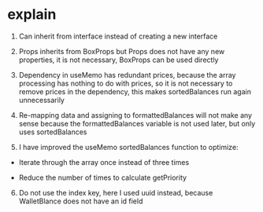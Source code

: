 
# explain

1. Can inherit from interface instead of creating a new interface

2. Props inherits from BoxProps but Props does not have any new properties, it is not necessary, BoxProps can be used directly

3. Dependency in useMemo has redundant prices, because the array processing has nothing to do with prices, so it is not necessary to remove prices in the dependency, this makes sortedBalances run again unnecessarily

4. Re-mapping data and assigning to formattedBalances will not make any sense because the formattedBalances variable is not used later, but only uses sortedBalances

5. I have improved the useMemo sortedBalances function to optimize:

- Iterate through the array once instead of three times

- Reduce the number of times to calculate getPriority

6. Do not use the index key, here I used uuid instead, because WalletBlance does not have an id field